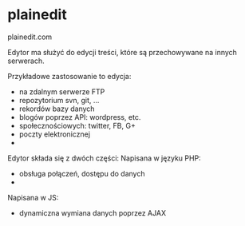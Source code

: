 plainedit
=========

plainedit.com

Edytor ma służyć do edycji treści, które są przechowywane na innych serwerach.

Przykładowe zastosowanie to edycja:
- na zdalnym serwerze FTP
- repozytorium svn, git, ...
- rekordów bazy danych
- blogów poprzez API: wordpress, etc.
- społecznościowych: twitter, FB, G+
- poczty elektronicznej
- 

Edytor składa się z dwóch części:
Napisana w języku PHP:
- obsługa połączeń, dostępu do danych
-

Napisana w JS:
- dynamiczna wymiana danych poprzez AJAX

